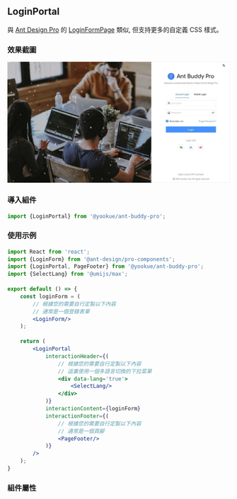 ## LoginPortal

與 [Ant Design Pro](https://pro.ant.design/) 的 [LoginFormPage](https://github.com/ant-design/pro-components/blob/master/packages/form/src/components/LoginForm/index.md) 類似, 但支持更多的自定義 CSS 樣式。

### 效果截圖

![](/assets/img/snap/login-portal-1.jpg)

### 導入組件

```jsx | pure
import {LoginPortal} from '@yookue/ant-buddy-pro';
```

### 使用示例

```jsx | pure
import React from 'react';
import {LoginForm} from '@ant-design/pro-components';
import {LoginPortal, PageFooter} from '@yookue/ant-buddy-pro';
import {SelectLang} from '@umijs/max';

export default () => {
    const loginForm = (
        // 根據您的需要自行定製以下內容
        // 通常是一個登錄表單
        <LoginForm/>
    );

    return (
        <LoginPortal
            interactionHeader={(
                // 根據您的需要自行定製以下內容
                // 這裏使用一個多語言切換的下拉菜單
                <div data-lang='true'>
                    <SelectLang/>
                </div>
            )}
            interactionContent={loginForm}
            interactionFooter={(
                // 根據您的需要自行定製以下內容
                // 通常是一個頁腳
                <PageFooter/>
            )}
        />
    );
}
```

### 組件屬性

<API src="@/layouts/LoginPortal/index.tsx" hideTitle></API>
